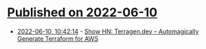 # [Published on 2022-06-10](index.md)

* [2022-06-10, 10:42:14](https://news.ycombinator.com/item?id=31692259) - [Show HN: Terragen.dev – Automagically Generate Terraform for AWS](https://terragen.dev/)
